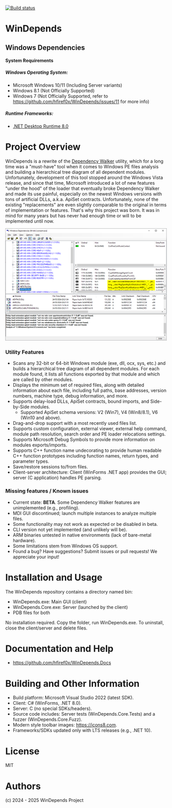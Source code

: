 [![Build status](https://ci.appveyor.com/api/projects/status/015k6sl9g3p6lfsm?svg=true)](https://ci.appveyor.com/project/hfiref0x/windepends)

# WinDepends
## Windows Dependencies

#### System Requirements

##### Windows Operating System:
+ Microsoft Windows 10/11 (Including Server variants)
+ Windows 8.1 (Not Officially Supported)
+ Windows 7 (Not Officially Supported, refer to https://github.com/hfiref0x/WinDepends/issues/11 for more info)

##### Runtime Frameworks:
+ [.NET Desktop Runtime 8.0](https://dotnet.microsoft.com/en-us/download/dotnet/8.0)


# Project Overview

WinDepends is a rewrite of the [Dependency Walker](https://www.dependencywalker.com/) utility, which for a long time was a "must-have" tool when it comes to Windows PE files analysis and building a hierarchical tree diagram of all dependent modules. Unfortunately, development of this tool stopped around the Windows Vista release, and since that time, Microsoft introduced a lot of new features "under the hood" of the loader that eventually broke Dependency Walker and made its use painful, especially on the newest Windows versions with tons of artificial DLLs, a.k.a. ApiSet contracts. Unfortunately, none of the existing "replacements" are even slightly comparable to the original in terms of implementation or features. That's why this project was born. It was in mind for many years but has never had enough time or will to be implemented until now.

<img src="https://raw.githubusercontent.com/hfiref0x/WinDepends.Docs/master/help/img/MainWindowConsent.png" width="1010" />

### Utility Features

* Scans any 32-bit or 64-bit Windows module (exe, dll, ocx, sys, etc.) and builds a hierarchical tree diagram of all dependent modules. For each module found, it lists all functions exported by that module and which are called by other modules.
* Displays the minimum set of required files, along with detailed information about each file, including full paths, base addresses, version numbers, machine type, debug information, and more.
*  Supports delay-load DLLs, ApiSet contracts, bound imports, and Side-by-Side modules.
   * Supported ApiSet schema versions: V2 (Win7), V4 (Win8/8.1), V6 (Win10 and above).
*  Drag-and-drop support with a most recently used files list.
*  Supports custom configuration, external viewer, external help command, module path resolution, search order and PE loader relocations settings.
*  Supports Microsoft Debug Symbols to provide more information on modules exports/imports.
*  Supports C++ function name undecorating to provide human readable C++ function prototypes including function names, return types, and parameter types.
*  Save/restore sessions to/from files.
*  Client-server architecture: Client (WinForms .NET app) provides the GUI; server (C application) handles PE parsing.

### Missing features / Known issues

* Current state: **BETA**. Some Dependency Walker features are unimplemented (e.g., profiling).
* MDI GUI discontinued; launch multiple instances to analyze multiple files.
* Some functionality may not work as expected or be disabled in beta.
* CLI version not yet implemented (and unlikely will be).
* ARM binaries untested in native environments (lack of bare-metal hardware).
* Some limitations stem from Windows OS support.
* Found a bug? Have suggestions? Submit issues or pull requests! We appreciate your input!

# Installation and Usage

The WinDepends repository contains a directory named bin:
+ WinDepends.exe: Main GUI (client)
+ WinDepends.Core.exe: Server (launched by the client)
+ PDB files for both

No installation required. Copy the folder, run WinDepends.exe. To uninstall, close the client/server and delete files.

# Documentation and Help

* https://github.com/hfiref0x/WinDepends.Docs

# Building and Other Information

+ Build platform: Microsoft Visual Studio 2022 (latest SDK).
+ Client: C# (WinForms, .NET 8.0).
+ Server: C (no special SDKs/headers).
+ Source code includes: Server tests (WinDepends.Core.Tests) and a fuzzer (WinDepends.Core.Fuzz).
+ Modern style toolbar images: https://icons8.com.
+ Frameworks/SDKs updated only with LTS releases (e.g., .NET 10).

# License

MIT

# Authors

(c) 2024 - 2025 WinDepends Project

